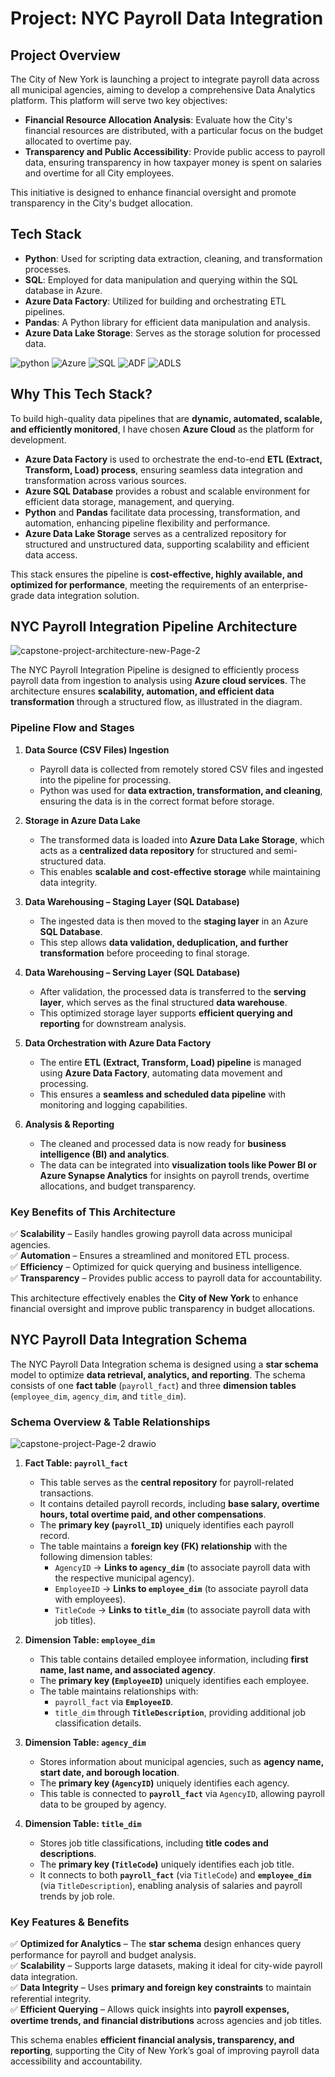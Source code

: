 # Project: NYC Payroll Data Integration  

## Project Overview  

The City of New York is launching a project to integrate payroll data across all municipal agencies, aiming to develop a comprehensive Data Analytics platform. This platform will serve two key objectives:  

- **Financial Resource Allocation Analysis**: Evaluate how the City's financial resources are distributed, with a particular focus on the budget allocated to overtime pay.  
- **Transparency and Public Accessibility**: Provide public access to payroll data, ensuring transparency in how taxpayer money is spent on salaries and overtime for all City employees.  

This initiative is designed to enhance financial oversight and promote transparency in the City's budget allocation.  

## Tech Stack

- **Python**: Used for scripting data extraction, cleaning, and transformation processes.
- **SQL**: Employed for data manipulation and querying within the SQL database in Azure.
- **Azure Data Factory**: Utilized for building and orchestrating ETL pipelines.
- **Pandas**: A Python library for efficient data manipulation and analysis.
- **Azure Data Lake Storage**: Serves as the storage solution for processed data.
  
![python](https://github.com/user-attachments/assets/4829ff6f-1e54-4e20-9e28-a78490d7bdbb)
![Azure](https://github.com/user-attachments/assets/677f8b92-d0de-4b9b-ab9c-ebece1738511)
![SQL](https://github.com/user-attachments/assets/59da2c1e-3d3c-46aa-b053-11943096a6a5)
![ADF](https://github.com/user-attachments/assets/0936a912-949b-4ea6-93b7-6f7ffdc01b12)
![ADLS](https://github.com/user-attachments/assets/8b9e0a34-74f6-48bf-b565-ddadebb671fa)

## Why This Tech Stack?  

To build high-quality data pipelines that are **dynamic, automated, scalable, and efficiently monitored**, I have chosen **Azure Cloud** as the platform for development.  

- **Azure Data Factory** is used to orchestrate the end-to-end **ETL (Extract, Transform, Load) process**, ensuring seamless data integration and transformation across various sources.  
- **Azure SQL Database** provides a robust and scalable environment for efficient data storage, management, and querying.  
- **Python** and **Pandas** facilitate data processing, transformation, and automation, enhancing pipeline flexibility and performance.  
- **Azure Data Lake Storage** serves as a centralized repository for structured and unstructured data, supporting scalability and efficient data access.  

This stack ensures the pipeline is **cost-effective, highly available, and optimized for performance**, meeting the requirements of an enterprise-grade data integration solution. 

## NYC Payroll Integration Pipeline Architecture  

![capstone-project-architecture-new-Page-2](https://github.com/user-attachments/assets/1eec8b5c-79e4-42c7-86e9-278d97f263be)

The NYC Payroll Integration Pipeline is designed to efficiently process payroll data from ingestion to analysis using **Azure cloud services**. The architecture ensures **scalability, automation, and efficient data transformation** through a structured flow, as illustrated in the diagram.  

### **Pipeline Flow and Stages**  

1. **Data Source (CSV Files) Ingestion**  
   - Payroll data is collected from remotely stored CSV files and ingested into the pipeline for processing.  
   - Python was used for **data extraction, transformation, and cleaning**, ensuring the data is in the correct format before storage.  

2. **Storage in Azure Data Lake**  
   - The transformed data is loaded into **Azure Data Lake Storage**, which acts as a **centralized data repository** for structured and semi-structured data.  
   - This enables **scalable and cost-effective storage** while maintaining data integrity.  

3. **Data Warehousing – Staging Layer (SQL Database)**  
   - The ingested data is then moved to the **staging layer** in an Azure **SQL Database**.  
   - This step allows **data validation, deduplication, and further transformation** before proceeding to final storage.  

4. **Data Warehousing – Serving Layer (SQL Database)**  
   - After validation, the processed data is transferred to the **serving layer**, which serves as the final structured **data warehouse**.  
   - This optimized storage layer supports **efficient querying and reporting** for downstream analysis.  

5. **Data Orchestration with Azure Data Factory**  
   - The entire **ETL (Extract, Transform, Load) pipeline** is managed using **Azure Data Factory**, automating data movement and processing.  
   - This ensures a **seamless and scheduled data pipeline** with monitoring and logging capabilities.  

6. **Analysis & Reporting**  
   - The cleaned and processed data is now ready for **business intelligence (BI) and analytics**.  
   - The data can be integrated into **visualization tools like Power BI or Azure Synapse Analytics** for insights on payroll trends, overtime allocations, and budget transparency.  

### **Key Benefits of This Architecture**  
✅ **Scalability** – Easily handles growing payroll data across municipal agencies.  
✅ **Automation** – Ensures a streamlined and monitored ETL process.  
✅ **Efficiency** – Optimized for quick querying and business intelligence.  
✅ **Transparency** – Provides public access to payroll data for accountability.  

This architecture effectively enables the **City of New York** to enhance financial oversight and improve public transparency in budget allocations.  

## NYC Payroll Data Integration Schema  

The NYC Payroll Data Integration schema is designed using a **star schema** model to optimize **data retrieval, analytics, and reporting**. The schema consists of one **fact table** (`payroll_fact`) and three **dimension tables** (`employee_dim`, `agency_dim`, and `title_dim`).  

### **Schema Overview & Table Relationships**  

![capstone-project-Page-2 drawio](https://github.com/user-attachments/assets/662b9a91-7937-4e66-ac5f-89731a4ff32c)


1. **Fact Table: `payroll_fact`**  
   - This table serves as the **central repository** for payroll-related transactions.  
   - It contains detailed payroll records, including **base salary, overtime hours, total overtime paid, and other compensations**.  
   - The **primary key (`payroll_ID`)** uniquely identifies each payroll record.  
   - The table maintains a **foreign key (FK) relationship** with the following dimension tables:  
     - `AgencyID` → **Links to `agency_dim`** (to associate payroll data with the respective municipal agency).  
     - `EmployeeID` → **Links to `employee_dim`** (to associate payroll data with employees).  
     - `TitleCode` → **Links to `title_dim`** (to associate payroll data with job titles).  

2. **Dimension Table: `employee_dim`**  
   - This table contains detailed employee information, including **first name, last name, and associated agency**.  
   - The **primary key (`EmployeeID`)** uniquely identifies each employee.  
   - The table maintains relationships with:  
     - `payroll_fact` via **`EmployeeID`**.  
     - `title_dim` through **`TitleDescription`**, providing additional job classification details.  

3. **Dimension Table: `agency_dim`**  
   - Stores information about municipal agencies, such as **agency name, start date, and borough location**.  
   - The **primary key (`AgencyID`)** uniquely identifies each agency.  
   - This table is connected to **`payroll_fact`** via `AgencyID`, allowing payroll data to be grouped by agency.  

4. **Dimension Table: `title_dim`**  
   - Stores job title classifications, including **title codes and descriptions**.  
   - The **primary key (`TitleCode`)** uniquely identifies each job title.  
   - It connects to both **`payroll_fact`** (via `TitleCode`) and **`employee_dim`** (via `TitleDescription`), enabling analysis of salaries and payroll trends by job role.  

### **Key Features & Benefits**  

✅ **Optimized for Analytics** – The **star schema** design enhances query performance for payroll and budget analysis.  
✅ **Scalability** – Supports large datasets, making it ideal for city-wide payroll data integration.  
✅ **Data Integrity** – Uses **primary and foreign key constraints** to maintain referential integrity.  
✅ **Efficient Querying** – Allows quick insights into **payroll expenses, overtime trends, and financial distributions** across agencies and job titles.  

This schema enables **efficient financial analysis, transparency, and reporting**, supporting the City of New York’s goal of improving payroll data accessibility and accountability.  


